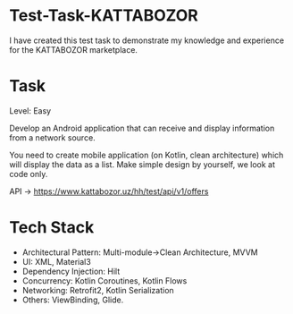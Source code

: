 # Test-Task-KATTABOZOR

I have created this test task to demonstrate my knowledge and experience for the KATTABOZOR marketplace.

# Task

Level: Easy

Develop an Android application that can receive and display information from a network source.

You need to create mobile application (on Kotlin, clean architecture) which will display the data as a list.
Make simple design by yourself, we look at code only.

API -> https://www.kattabozor.uz/hh/test/api/v1/offers

# Tech Stack

- Architectural Pattern: Multi-module->Clean Architecture, MVVM
- UI: XML, Material3
- Dependency Injection: Hilt
- Concurrency: Kotlin Coroutines, Kotlin Flows
- Networking: Retrofit2, Kotlin Serialization
- Others: ViewBinding, Glide.
